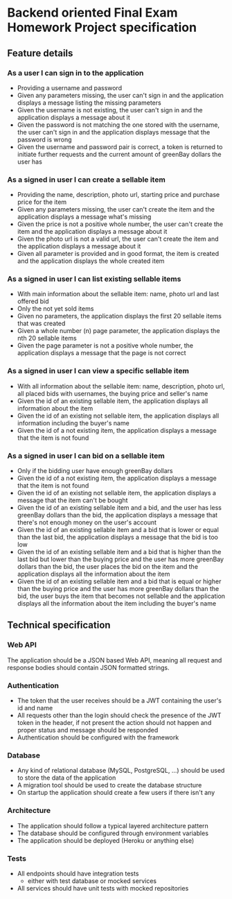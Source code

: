 # Backend oriented Final Exam Homework Project specification

## Feature details

### As a user I can sign in to the application
- Providing a username and password
- Given any parameters missing, the user can't sign in and the application displays a message listing the missing parameters
- Given the username is not existing, the user can't sign in and the application displays a message about it
- Given the password is not matching the one stored with the username, the user can't sign in and the application displays message that the password is wrong
- Given the username and password pair is correct, a token is returned to initiate further requests and the current amount of greenBay dollars the user has
### As a signed in user I can create a sellable item
- Providing the name, description, photo url, starting price and purchase price for the item
- Given any parameters missing, the user can't create the item and the application displays a message what's missing
- Given the price is not a positive whole number, the user can't create the item and the application displays a message about it
- Given the photo url is not a valid url, the user can't create the item and the application displays a message about it
- Given all parameter is provided and in good format, the item is created and the application displays the whole created item
### As a signed in user I can list existing sellable items
- With main information about the sellable item: name, photo url and last offered bid
- Only the not yet sold items
- Given no parameters, the application displays the first 20 sellable items that was created
- Given a whole number (n) page parameter, the application displays the nth 20 sellable items
- Given the page parameter is not a positive whole number, the application displays a message that the page is not correct
### As a signed in user I can view a specific sellable item
- With all information about the sellable item: name, description, photo url, all placed bids with usernames, the buying price and seller's name
- Given the id of an existing sellable item, the application displays all information about the item
- Given the id of an existing not sellable item, the application displays all information including the buyer's name
- Given the id of a not existing item, the application displays a message that the item is not found
### As a signed in user I can bid on a sellable item
- Only if the bidding user have enough greenBay dollars
- Given the id of a not existing item, the application displays a message that the item is not found
- Given the id of an existing not sellable item, the application displays a message that the item can't be bought
- Given the id of an existing sellable item and a bid, and the user has less greenBay dollars than the bid, the application displays a message that there's not enough money on the user's account
- Given the id of an existing sellable item and a bid that is lower or equal than the last bid, the application displays a message that the bid is too low
- Given the id of an existing sellable item and a bid that is higher than the last bid but lower than the buying price and the user has more greenBay dollars than the bid, the user places the bid on the item and the application displays all the information about the item
- Given the id of an existing sellable item and a bid that is equal or higher than the buying price and the user has more greenBay dollars than the bid, the user buys the item that becomes not sellable and the application displays all the information about the item including the buyer's name

## Technical specification

### Web API

The application should be a JSON based Web API, meaning all request and response bodies should contain JSON formatted strings.

### Authentication

- The token that the user receives should be a JWT containing the user's id and name
- All requests other than the login should check the presence of the JWT token in the header, if not present the action should not happen and proper status and message should be responded
- Authentication should be configured with the framework

### Database

- Any kind of relational database (MySQL, PostgreSQL, ...) should be used to store the data of the application
- A migration tool should be used to create the database structure
- On startup the application should create a few users if there isn't any

### Architecture

- The application should follow a typical layered architecture pattern
- The database should be configured through environment variables
- The application should be deployed (Heroku or anything else)

### Tests

- All endpoints should have integration tests
    - either with test database or mocked services
- All services should have unit tests with mocked repositories

